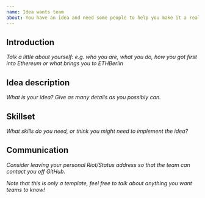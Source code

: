 ```yaml
---
name: Idea wants team
about: You have an idea and need some people to help you make it a reality
---
```


## Introduction

_Talk a little about yourself: e.g. who you are, what you do, how you got first into Ethereum or what brings you to ETHBerlin_

## Idea description

_What is your idea? Give as many details as you possibly can._

## Skillset

_What skills do you need, or think you might need to implement the idea?_

## Communication

_Consider leaving your personal Riot/Status address so that the team can contact you off GitHub._

_Note that this is only a template, feel free to talk about anything you want teams to know!_
